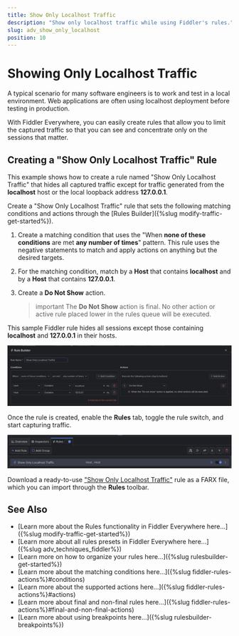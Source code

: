 ```yaml
---
title: Show Only Localhost Traffic
description: "Show only localhost traffic while using Fiddler's rules."
slug: adv_show_only_localhost
position: 10
---
```


# Showing Only Localhost Traffic

A typical scenario for many software engineers is to work and test in a local environment. Web applications are often using localhost deployment before testing in production.

With Fiddler Everywhere, you can easily create rules that allow you to limit the captured traffic so that you can see and concentrate only on the sessions that matter.

## Creating a "Show Only Localhost Traffic" Rule

This example shows how to create a rule named "Show Only Localhost Traffic" that hides all captured traffic except for traffic generated from the **localhost** host or the local loopback address **127.0.0.1**.

Create a "Show Only Localhost Traffic" rule that sets the following matching conditions and actions through the [Rules Builder]({%slug modify-traffic-get-started%}).

1. Create a matching condition that uses the "When **none of these conditions** are met **any number of times**" pattern. This rule uses the negative statements to match and apply actions on anything but the desired targets.

1. For the matching condition, match by a **Host** that contains **localhost** and by a **Host** that contains **127.0.0.1**.

1. Create a **Do Not Show** action. 

    >important The **Do Not Show** action is final. No other action or active rule placed lower in the rules queue will be executed.

This sample Fiddler rule hides all sessions except those containing **localhost** and **127.0.0.1** in their hosts.

![Creating "Show Only Localhost Traffic" rule](../../images/advanced/adv-show-only-localhost.png)

Once the rule is created, enable the **Rules** tab, toggle the rule switch, and start capturing traffic.

![Activating the "Show Only Localhost Traffic" rule](../../images/advanced/adv-show-only-localhost-active.png)

Download a ready-to-use <a href="https://github.com/telerik/fiddler-everywhere/tree/master/rules/show-only-localhost" target="_blank">"Show Only Localhost Traffic"</a> rule as a FARX file, which you can import through the **Rules** toolbar.
 
## See Also

* [Learn more about the Rules functionality in Fiddler Everywhere here...]({%slug modify-traffic-get-started%})
* [Learn more about all rules presets in Fiddler Everywhere here...]({%slug adv_techniques_fiddler%})
* [Learn more on how to organize your rules here...]({%slug rulesbuilder-get-started%})
* [Learn more about the matching conditions here...]({%slug fiddler-rules-actions%}#conditions)
* [Learn more about the supported actions here...]({%slug fiddler-rules-actions%}#actions)
* [Learn more about final and non-final rules here...]({%slug fiddler-rules-actions%}#final-and-non-final-actions)
* [Learn more about using breakpoints here...]({%slug rulesbuilder-breakpoints%})